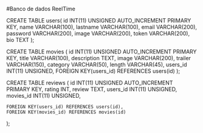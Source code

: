 #Banco de dados ReelTime

CREATE TABLE users(
	id INT(11) UNSIGNED AUTO_INCREMENT PRIMARY KEY,
    name VARCHAR(100),
    lastname VARCHAR(100),
    email VARCHAR(200),
    password VARCHAR(200),
    image VARCHAR(200),
    token VARCHAR(200),
    bio TEXT
);


CREATE TABLE movies (
	id INT(11) UNSIGNED AUTO_INCREMENT PRIMARY KEY,
    title VARCHAR(100),
    description TEXT,
    image VARCHAR(200),
    trailer VARCHAR(150),
    category VARCHAR(50),
    length VARCHAR(45),
    users_id INT(11) UNSIGNED,
    FOREIGN KEY(users_id) REFERENCES users(id)
);


CREATE TABLE reviews (
	id INT(11) UNSIGNED AUTO_INCREMENT PRIMARY KEY,
    rating INT,
    review TEXT,
    users_id INT(11) UNSIGNED,
    movies_id INT(11) UNSIGNED,
    
    FOREIGN KEY(users_id) REFERENCES users(id),
    FOREIGN KEY(movies_id) REFERENCES movies(id)
);

